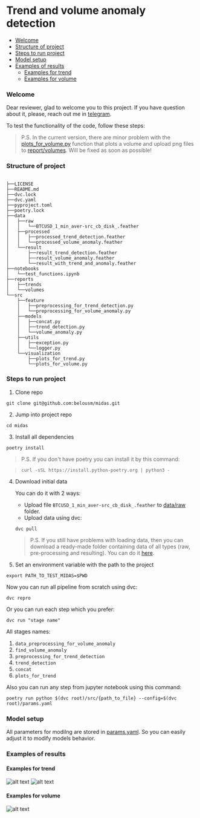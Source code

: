 # Trend and volume anomaly detection

- [Welcome](#welcome)
- [Structure of project](#structure-of-project)
- [Steps to run project](#steps-to-run-project)
- [Model setup](#model-setup)
- [Examples of results](#examples-of-results)
    - [Examples for trend](#examples-for-trend)
    - [Examples for volume](#examples-for-volume)

### Welcome
Dear reviewer, glad to welcome you to this project.
If you have question about it, please, reach out me in [telegram](https://t.me/belousm).

To test the functionality of the code, follow these steps:
>P.S.  In the current version, there are minor problem with the [plots_for_volume.py](https://github.com/belousm/midas/blob/master/src/visualization/plots_for_volume.py) function that plots a volume and upload png files to [report/volumes](https://github.com/belousm/midas/tree/master/reports/volumes). Will be fixed as soon as possible!

### Structure of project
```

├──LICENSE
├──README.md
├──dvc.lock
├──dvc.yaml
├──pyproject.toml
├──poetry.lock
├──data
│   ├──raw
│   │   └──BTCUSD_1_min_aver-src_cb_disk_.feather
│   ├──processed
│   │   ├──processed_trend_detection.feather
│   │   └──processed_volume_anomaly.feather
│   └──result
│       ├──result_trend_detection.feather
│       ├──result_volume_anomaly.feather
│       └──result_with_trend_and_anomaly.feather
├──notebooks
│   └──test_functions.ipynb
├──reports
│   ├──trends
│   └──volumes
└──src
    ├──feature
    │   ├──preprocessing_for_trend_detection.py
    │   └──preprocessing_for_volume_anomaly.py
    ├──models
    │   ├──concat.py
    │   ├──trend_detection.py
    │   └──volume_anomaly.py
    ├──utils
    │   ├──exception.py
    │   └──logger.py
    └──visualization
        ├──plots_for_trend.py
        └──plots_for_volume.py

```

### Steps to run project
1. Clone repo 
```
git clone git@github.com:belousm/midas.git
```

2. Jump into project repo 
```
cd midas
```
3. Install all dependencies 
```
poetry install
```

>P.S.  If you don't have poetry you can install it by this command:

>```
>curl -sSL https://install.python-poetry.org | python3 -
>```

4. Download initial data

    You can do it with 2 ways:

    * Upload file `BTCUSD_1_min_aver-src_cb_disk_.feather` to [data/raw](https://github.com/belousm/midas/tree/master/data/raw) folder.
    * Upload data using dvc:
    ```
    dvc pull 
    ```
    >P.S.  If you still have problems with loading data, then you can download a ready-made folder containing data of all types (raw, pre-processing and resulting). You can do it [here](https://drive.google.com/drive/u/0/folders/1lZEmuljNGPZEUktIAYbEziGjPbwS3znM).


4. Set an environment variable with the path to the project
```
export PATH_TO_TEST_MIDAS=$PWD
```

Now you can run all pipeline from scratch using dvc: 
```
dvc repro
```

Or you can run each step which you prefer: 
```
dvc run "stage name"
```

All stages names: 

1. `data_preprocessing_for_volume_anomaly`
2. `find_volume_anomaly`
3. `preprocessing_for_trend_detection`
4. `trend_detection`
5. `concat`
6. `plots_for_trend`

Also you can run any step from jupyter notebook using this command:
```
poetry run python $(dvc root)/src/{path_to_file} --config=$(dvc root)/params.yaml
```

### Model setup
All parameters for modilng are stored in [params.yaml](https://github.com/belousm/midas/blob/master/params.yaml). So you can easily adjust it to modify models behavior.

### Examples of results
#### Examples for trend
![alt text](https://i.imgur.com/BWHVnH0.png)
![alt text](https://i.imgur.com/mM3uTLZ.png)
#### Examples for volume
![alt text](https://i.imgur.com/0dPyiol.png)
